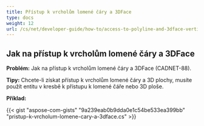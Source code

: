 ```yaml
---
title: Přístup k vrcholům lomené čáry a 3DFace
type: docs
weight: 12
url: /cs/net/developer-guide/how-to/access-to-polyline-and-3dface-vertices/
---
```


## **Jak na přístup k vrcholům lomené čáry a 3DFace**

**Problém:** Jak na přístup k vrcholům lomené čáry a 3DFace (CADNET-88).

**Tipy:** Chcete-li získat přístup k vrcholům lomené čáry a 3D plochy, musíte použít entitu v kresbě k přístupu k lomené čáře nebo 3D ploše.

**Příklad:**

{{< gist "aspose-com-gists" "9a239eab0b9dda0e1c54be533ea399bb" "pristup-k-vrcholum-lomene-cary-a-3dface.cs" >}}
